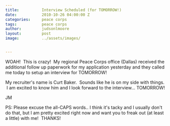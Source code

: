 ```yaml
---
title:			Interview Scheduled (for TOMORROW!)
date:			2010-10-26 04:00:00 Z
categories:		peace corps
tags:			peace corps
author:			judsonlmoore
layout:			post
image:			../assets/images/


---
```


WOAH!  This is crazy!  My regional Peace Corps office (Dallas) received the additional follow up paperwork for my application yesterday and they called me today to setup an interview for TOMORROW!

My recruiter's name is Curt Baker.  Sounds like he is on my side with things.  I am excited to know him and I look forward to the interview… TOMORROW!

JM

PS: Please excuse the all-CAPS words.. I think it's tacky and I usually don't do that, but I am pretty excited right now and want you to freak out (at least a little) with me!  THANKS!
